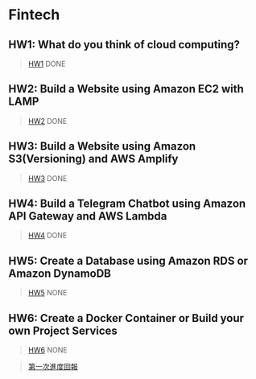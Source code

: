 # Fintech

HW1: What do you think of cloud computing?
---
>[HW1](https://github.com/zong-1220/Fintech/blob/main/1%E8%99%9F/HW1.md)
>DONE

HW2: Build a Website using Amazon EC2 with LAMP
---
>[HW2](https://www.youtube.com/watch?v=IbbKjBTj3pQ)
>DONE

HW3: Build a Website using Amazon S3(Versioning) and AWS Amplify
---
>[HW3](https://www.youtube.com/watch?v=QyvI2S8wrks)
>DONE

HW4: Build a Telegram Chatbot using Amazon API Gateway and AWS Lambda
---
>[HW4](https://www.youtube.com/watch?v=T3qPVJEkV50)
>DONE

HW5: Create a Database using Amazon RDS or Amazon DynamoDB
---
>[HW5]()
>NONE

HW6: Create a Docker Container or Build your own Project Services
---
>[HW6]()
>NONE

>[第一次進度回報](https://www.youtube.com/watch?v=yPCs7PukXaQ)
